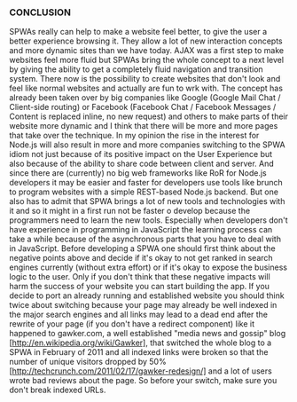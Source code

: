 ### CONCLUSION

SPWAs really can help to make a website feel better, to give the user a better experience browsing it. They allow a lot of new interaction concepts and more dynamic sites than we have today. AJAX was a first step to make websites feel more fluid but SPWAs bring the whole concept to a next level by giving the ability to get a completely fluid navigation and transition system. There now is the possibility to create websites that don't look and feel like normal websites and actually are fun to wrk with.
The concept has already been taken over by big companies like Google (Google Mail Chat / Client-side routing) or Facebook (Facebook Chat / Facebook Messages / Content is replaced inline, no new request) and others to make parts of their website more dynamic and I think that there will be more and more pages that take over the technique. 
In my opinion the rise in the interest for Node.js will also result in more and more companies switching to the SPWA idiom not just because of its positive impact on the User Experience but also because of the ability to share code between client and server. And since there are (currently) no big web frameworks like RoR for Node.js developers it may be easier and faster for developers use tools like brunch to program websites with a simple REST-based Node.js backend.
But one also has to admit that SPWA brings a lot of new tools and technologies with it and so it might in a first run not be faster o develop because the programmers need to learn the new tools. Especially when developers don't have experience in programming in JavaScript the learning process can take a while because of the asynchronous parts that you have to deal with in JavaScript.
Before developing a SPWA one should first think about the negative points above and decide if it's okay to not get ranked in search engines currently (without extra effort) or if it's okay to expose the business logic to the user. Only if you don't think that these negative impacts will harm the success of your website you can start building the app.
If you decide to port an already running and established website you should think twice about switching because your page may already be well indexed in the major search engines and all links may lead to a dead end after the rewrite of your page (if you don't have a redirect component) like it happened to gawker.com, a well established "media news and gossip" blog [http://en.wikipedia.org/wiki/Gawker], that switched the whole blog to a SPWA in February of 2011 and all indexed links were broken so that the number of unique visitors dropped by 50% [http://techcrunch.com/2011/02/17/gawker-redesign/] and a lot of users wrote bad reviews about the page. So before your switch, make sure you don't break indexed URLs.